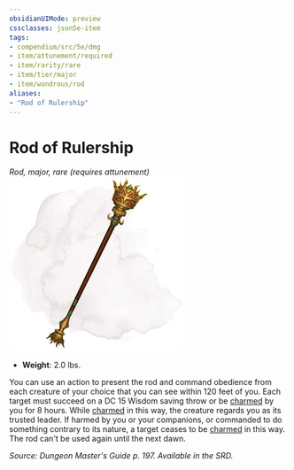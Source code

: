 ```yaml
---
obsidianUIMode: preview
cssclasses: json5e-item
tags:
- compendium/src/5e/dmg
- item/attunement/required
- item/rarity/rare
- item/tier/major
- item/wondrous/rod
aliases: 
- "Rod of Rulership"
---
```

# Rod of Rulership
*Rod, major, rare (requires attunement)*  
![](https://raw.githubusercontent.com/5etools-mirror-2/5etools-img/main/items/DMG/Rod%20of%20Rulership.webp#right)  

- **Weight**: 2.0 lbs.

You can use an action to present the rod and command obedience from each creature of your choice that you can see within 120 feet of you. Each target must succeed on a DC 15 Wisdom saving throw or be [charmed](/3-Mechanics/CLI/rules/conditions.md#charmed) by you for 8 hours. While [charmed](/3-Mechanics/CLI/rules/conditions.md#charmed) in this way, the creature regards you as its trusted leader. If harmed by you or your companions, or commanded to do something contrary to its nature, a target ceases to be [charmed](/3-Mechanics/CLI/rules/conditions.md#charmed) in this way. The rod can't be used again until the next dawn.

*Source: Dungeon Master's Guide p. 197. Available in the SRD.*
